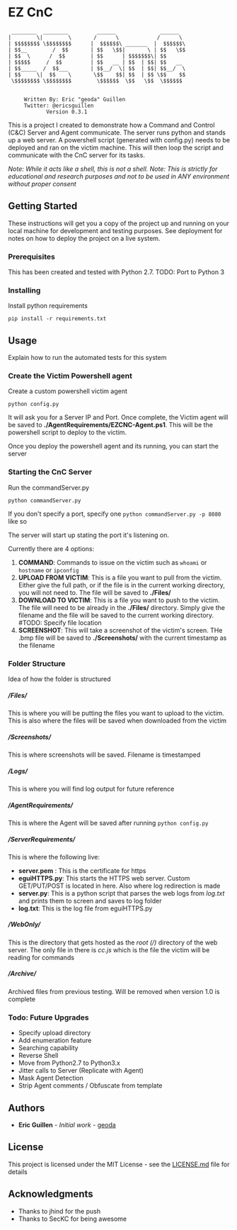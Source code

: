 # EZ CnC
     ________  ________         ______              ______  
    |        \|        \       /      \            /      \ 
    | $$$$$$$$ \$$$$$$$$      |  $$$$$$\ _______  |  $$$$$$\
    | $$__        /  $$       | $$   \$$|       \ | $$   \$$
    | $$  \      /  $$        | $$      | $$$$$$$\| $$      
    | $$$$$     /  $$         | $$   __ | $$  | $$| $$   __ 
    | $$_____  /  $$___       | $$__/  \| $$  | $$| $$__/  \
    | $$     \|  $$    \       \$$    $$| $$  | $$ \$$    $$
     \$$$$$$$$ \$$$$$$$$        \$$$$$$  \$$   \$$  \$$$$$$ 
                                                        
                                                       
         Written By: Eric "geoda" Guillen
         Twitter: @ericsguillen
	            Version 0.3.1


This is a project I created to demonstrate how a Command and Control (C&C) Server and Agent communicate. The server runs python and stands up a web server. A powershell script (generated with config.py) needs to be deployed and ran on the victim machine. This will then loop the script and communicate with the CnC server for its tasks. 

*Note: While it acts like a shell, this is not a shell.*
*Note: This is strictly for educational and research purposes and not to be used in ANY environment without proper consent*

## Getting Started

These instructions will get you a copy of the project up and running on your local machine for development and testing purposes. See deployment for notes on how to deploy the project on a live system.

### Prerequisites

This has been created and tested with Python 2.7.
TODO: Port to Python 3


### Installing

Install python requirements

```
pip install -r requirements.txt
```


## Usage

Explain how to run the automated tests for this system

### Create the Victim Powershell agent

Create a custom powershell victim agent

```
python config.py
```

It will ask you for a Server IP and Port. Once complete, the Victim agent will be saved to __./AgentRequirements/EZCNC-Agent.ps1__. This will be the powershell script to deploy to the victim.

Once you deploy the powershell agent and its running, you can start the server

### Starting the CnC Server

Run the commandServer.py

```
python commandServer.py
```
If you don't specify a port, specify one ```python commandServer.py -p 8080``` like so

The server will start up stating the port it's listening on.

Currently there are 4 options:
1. __COMMAND__: Commands to issue on the victim such as ```whoami``` or ```hostname``` or ```ipconfig```
2. __UPLOAD FROM VICTIM__: This is a file you want to pull from the victim. Either give the full path, or if the file is in the current working directory, you will not need to. The file will be saved to __./Files/__
3. __DOWNLOAD TO VICTIM__: This is a file you want to push to the victim. The file will need to be already in the __./Files/__ directory. Simply give the filename and the file will be saved to the current working directory. #TODO: Specify file location
4. __SCREENSHOT__: This will take a screenshot of the victim's screen. THe .bmp file will be saved to __./Screenshots/__ with the current timestamp as the filename

### Folder Structure
Idea of how the folder is structured

##### /Files/
This is where you will be putting the files you want to upload to the victim.
This is also where the files will be saved when downloaded from the victim

##### /Screenshots/
This is where screenshots will be saved. Filename is timestamped

##### /Logs/
This is where you will find log output for future reference

##### /AgentRequirements/
This is where the Agent will be saved after running ```python config.py```

##### /ServerRequirements/
This is where the following live:
* __server.pem__ : This is the certificate for https
* __eguiHTTPS.py__: This starts the HTTPS web server. Custom GET/PUT/POST is located in here. Also where log redirection is made
* __server.py__: This is a python script that parses the web logs from _log.txt_ and prints them to screen and saves to log folder
* __log.txt__: This is the log file from eguiHTTPS.py

##### /WebOnly/
This is the directory that gets hosted as the _root (/)_ directory of the web server. 
The only file in there is _cc.js_ which is the file the victim will be reading for commands

##### /Archive/
Archived files from previous testing. Will be removed when version 1.0 is complete

### Todo: Future Upgrades
* Specify upload directory
* Add enumeration feature
* Searching capability
* Reverse Shell
* Move from Python2.7 to Python3.x
* Jitter calls to Server (Replicate with Agent)
* Mask Agent Detection
* Strip Agent comments / Obfuscate from template

## Authors

* **Eric Guillen** - *Initial work* - [geoda](https://twitter.com/ericsguillen)

## License

This project is licensed under the MIT License - see the [LICENSE.md](LICENSE.md) file for details

## Acknowledgments

* Thanks to jhind for the push
* Thanks to SecKC for being awesome
